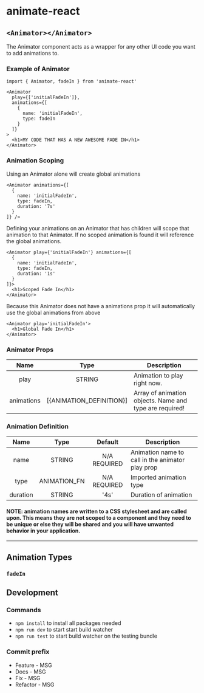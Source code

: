 # animate-react

## `<Animator></Animator>`
The Animator component acts as a wrapper for any other UI code you want to add animations to.

### Example of Animator
```
import { Animator, fadeIn } from 'animate-react'

<Animator
  play={['initialFadeIn']},
  animations={[
    {
      name: 'initialFadeIn',
      type: fadeIn
    }
  ]}
>
  <h1>MY CODE THAT HAS A NEW AWESOME FADE IN</h1>
</Animator>
```

### Animation Scoping
Using an Animator alone will create global animations
```
<Animator animations={[
  {
    name: 'initialFadeIn',
    type: fadeIn,
    duration: '7s'
  }
]} />
```
Defining your animations on an Animator that has children will scope that animation to that Animator. If no scoped animation is found it will reference the global animations.
```
<Animator play={'initialFadeIn'} animations={[
  {
    name: 'initialFadeIn',
    type: fadeIn,
    duration: '1s'
  }
]}>
  <h1>Scoped Fade In</h1>
</Animator>
```
Because this Animator does not have a animations prop it will automatically use the global animations from above
```
<Animator play='initialFadeIn'>
  <h1>Global Fade In</h1>
</Animator>
```

### Animator Props

| Name          | Type                      | Description  |
|:-------------:|:-------------------------:| ------------ |
| play          | STRING                    | Animation to play right now. |
| animations    | [{ANIMATION_DEFINITION}]  | Array of animation objects. Name and type are required! |


### Animation Definition

| Name          | Type            | Default      | Description  |
|:-------------:|:---------------:|:------------:| ------------ |
| name          | STRING          | N/A REQUIRED | Animation name to call in the animator play prop |
| type          | ANIMATION_FN    | N/A REQUIRED | Imported animation type |
| duration      | STRING          | '4s'         | Duration of animation |

#### NOTE: animation names are written to a CSS stylesheet and are called upon. This means they are not scoped to a component and they need to be unique or else they will be shared and you will have unwanted behavior in your application.

***

## Animation Types

### `fadeIn`


## Development

### Commands

* `npm install` to install all packages needed
* `npm run dev` to start start build watcher
* `npm run test` to start build watcher on the testing bundle

### Commit prefix

* Feature - MSG
* Docs - MSG
* Fix - MSG
* Refactor - MSG

